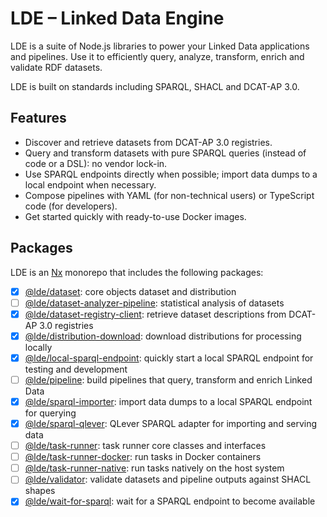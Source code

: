 # LDE – Linked Data Engine

LDE is a suite of Node.js libraries to power your Linked Data applications and pipelines.
Use it to efficiently query, analyze, transform, enrich and validate RDF datasets.

LDE is built on standards including SPARQL, SHACL and DCAT-AP 3.0.

## Features

* Discover and retrieve datasets from DCAT-AP 3.0 registries.
* Query and transform datasets with pure SPARQL queries (instead of code or a DSL): no vendor lock-in.
* Use SPARQL endpoints directly when possible; import data dumps to a local endpoint when necessary.
* Compose pipelines with YAML (for non-technical users) or TypeScript code (for developers). 
* Get started quickly with ready-to-use Docker images.

## Packages

LDE is an [Nx](https://nx.dev) monorepo that includes the following packages:

* [x] [@lde/dataset](packages/dataset): core objects dataset and distribution
* [ ] [@lde/dataset-analyzer-pipeline](packages/dataset-analyzer-pipeline): statistical analysis of datasets
* [x] [@lde/dataset-registry-client](packages/dataset-registry-client): retrieve dataset descriptions from DCAT-AP 3.0 registries
* [x] [@lde/distribution-download](packages/distribution-download): download distributions for processing locally
* [x] [@lde/local-sparql-endpoint](packages/pipeline): quickly start a local SPARQL endpoint for testing and development
* [ ] [@lde/pipeline](packages/pipeline): build pipelines that query, transform and enrich Linked Data
* [x] [@lde/sparql-importer](packages/sparql-importer): import data dumps to a local SPARQL endpoint for querying
* [x] [@lde/sparql-qlever](packages/sparql-qlever): QLever SPARQL adapter for importing and serving data
* [ ] [@lde/task-runner](packages/task-runner): task runner core classes and interfaces
* [ ] [@lde/task-runner-docker](packages/task-runner-docker): run tasks in Docker containers
* [ ] [@lde/task-runner-native](packages/task-runner-native): run tasks natively on the host system
* [ ] [@lde/validator](packages/validator): validate datasets and pipeline outputs against SHACL shapes
* [x] [@lde/wait-for-sparql](packages/wait-for-sparql): wait for a SPARQL endpoint to become available

